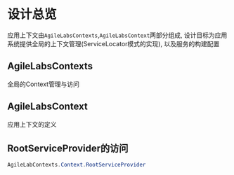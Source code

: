 # 设计总览

应用上下文由`AgileLabsContexts`,`AgileLabsContext`两部分组成, 设计目标为应用系统提供全局的上下文管理(ServiceLocator模式的实现), 以及服务的构建配置

## AgileLabsContexts
全局的Context管理与访问

## AgileLabsContext
应用上下文的定义

## RootServiceProvider的访问
```csharp
AgileLabContexts.Context.RootServiceProvider
```